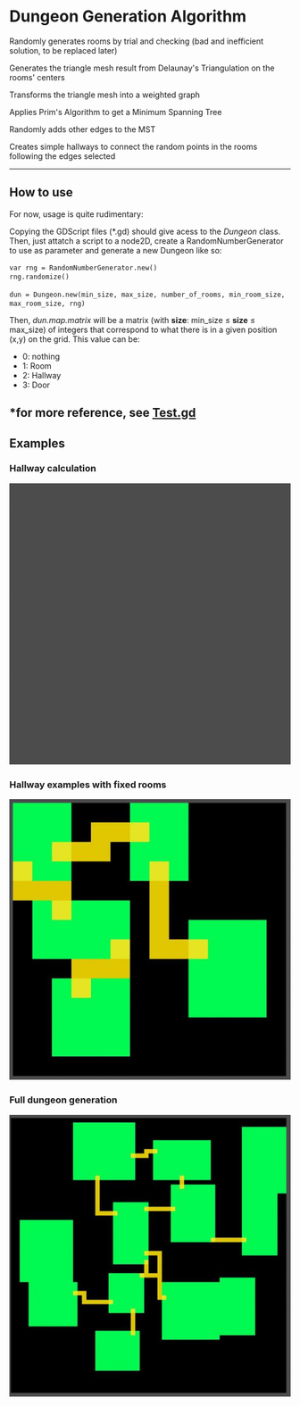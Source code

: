 # Dungeon Generation Algorithm


Randomly generates rooms by trial and checking (bad and inefficient solution, to be replaced later)

Generates the triangle mesh result from Delaunay's Triangulation on the rooms' centers

Transforms the triangle mesh into a weighted graph

Applies Prim's Algorithm to get a Minimum Spanning Tree

Randomly adds other edges to the MST

Creates simple hallways to connect the random points in the rooms following the edges selected

--------

## How to use

For now, usage is quite rudimentary:

Copying the GDScript files (\*.gd) should give acess to the *Dungeon* class. Then, just attatch a script to a node2D, create a RandomNumberGenerator to use as parameter and generate a new Dungeon like so:

```gdscript
var rng = RandomNumberGenerator.new()
rng.randomize()

dun = Dungeon.new(min_size, max_size, number_of_rooms, min_room_size, max_room_size, rng)
```

Then, *dun.map.matrix* will be a matrix (with **size**: min_size ≤ **size** ≤ max_size) of integers that correspond to what there is in a given position (x,y) on the grid. This value can be:

- 0: nothing
- 1: Room
- 2: Hallway
- 3: Door


*for more reference, see [Test.gd](Test.gd)
--


## Examples

### Hallway calculation
![example.gif](images_and_gifs/example.gif)

### Hallway examples with fixed rooms
![example2.gif](images_and_gifs/example2.gif)

### Full dungeon generation
![example3.gif](images_and_gifs/example3.gif)
